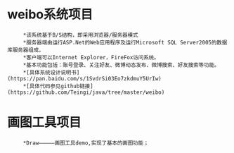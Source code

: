 weibo系统项目
=================================
		 *该系统基于B/S结构，即采用浏览器/服务器模式
		 *服务器端由运行ASP.Net的Web应用程序及运行Microsoft SQL Server2005的数据库服务器组成，
		 *客户端可以Internet Explorer，FireFox访问系统。
		 *基本功能包括：账号登录、关注好友、微博动态发布、微博搜索、好友搜索等功能。
		 *[具体系统设计说明书](https://pan.baidu.com/s/1SvdrSi03Eo7zkdmuY5UrIw)  
		 *[具体代码参见github链接](https://github.com/Teingi/java/tree/master/weibo)
		
画图工具项目
=================================
		 *Draw—————画图工具demo,实现了基本的画图功能；
		
		
